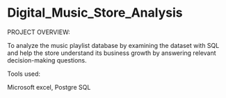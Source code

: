 # Digital_Music_Store_Analysis

PROJECT OVERVIEW:

To analyze the music playlist database by examining the dataset with SQL and help the store 
understand its business growth by answering relevant decision-making questions.

Tools used:

Microsoft excel,
Postgre SQL

